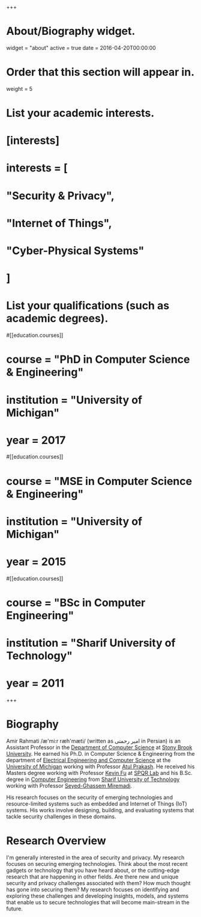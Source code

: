 +++
# About/Biography widget.
widget = "about"
active = true
date = 2016-04-20T00:00:00

# Order that this section will appear in.
weight = 5

# List your academic interests.
# [interests]
#  interests = [
#    "Security & Privacy",
#    "Internet of Things",
#    "Cyber-Physical Systems"
#  ]

# List your qualifications (such as academic degrees).
#[[education.courses]]
#  course = "PhD in Computer Science & Engineering"
#  institution = "University of Michigan"
#  year = 2017

#[[education.courses]]
#  course = "MSE in Computer Science & Engineering"
#  institution = "University of Michigan"
#  year = 2015

#[[education.courses]]
#  course = "BSc in Computer Engineering"
#  institution = "Sharif University of Technology"
#  year = 2011








+++
# Biography

 Amir Rahmati /æ'mi:r ræh'mæti/ (written as امیر رحمتی in Persian) is an Assistant Professor in the [Department of Computer Science](https://www.cs.stonybrook.edu/) at [Stony Brook University](https://www.stonybrook.edu/). He earned his Ph.D. in Computer Science & Engineering from the department of [Electrical Engineering and Computer Science](http://cse.umich.edu/) at the [University of Michigan](https://umich.edu) working with Professor [Atul Prakash](http://www.eecs.umich.edu/~aprakash/). He received his Masters degree  working with Professor [Kevin Fu](http://www.eecs.umich.edu/~kevinfu/) at [SPQR Lab](https://spqr.eecs.umich.edu/) and his B.Sc. degree in [Computer Engineering](http://ce.sharif.edu) from [Sharif University of Technology](http://www.sharif.ir/en/) working with Professor [Seyed-Ghassem Miremadi](http://sina.sharif.ac.ir/~miremadi/).

His research focuses on the security of emerging technologies and resource-limited systems such as embedded and Internet of Things (IoT) systems. His works involve designing, building, and evaluating systems that tackle security challenges in these domains.

# Research Overview
I'm generally interested in the area of security and privacy. My research focuses on securing emerging technologies. Think about the most recent gadgets or technology that you have heard about, or the cutting-edge research that are happening in other fields. Are there new and unique security and privacy challenges associated with them? How much thought has gone into securing them? My research focuses on identifying and exploring these challenges and developing insights, models, and systems that enable us to secure technologies that will become main-stream in the future.

